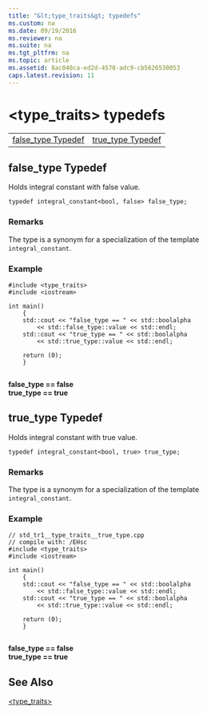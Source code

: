 ```yaml
---
title: "&lt;type_traits&gt; typedefs"
ms.custom: na
ms.date: 09/19/2016
ms.reviewer: na
ms.suite: na
ms.tgt_pltfrm: na
ms.topic: article
ms.assetid: 8ac040ca-ed2d-4570-adc9-cb5626530053
caps.latest.revision: 11
---
```

# &lt;type_traits&gt; typedefs
|||  
|-|-|  
|[false_type Typedef](#false_type_typedef)|[true_type Typedef](#true_type_typedef)|  
  
##  <a name="false_type_typedef"></a>  false_type Typedef  
 Holds integral constant with false value.  
  
```  
typedef integral_constant<bool, false> false_type;  
```  
  
### Remarks  
 The type is a synonym for a specialization of the template `integral_constant`.  
  
### Example  
  
```  
#include <type_traits>   
#include <iostream>   
  
int main()   
    {   
    std::cout << "false_type == " << std::boolalpha   
        << std::false_type::value << std::endl;   
    std::cout << "true_type == " << std::boolalpha   
        << std::true_type::value << std::endl;   
  
    return (0);   
    }  
  
```  
  
  **false_type == false**  
**true_type == true**    
##  <a name="true_type_typedef"></a>  true_type Typedef  
 Holds integral constant with true value.  
  
```  
typedef integral_constant<bool, true> true_type;  
```  
  
### Remarks  
 The type is a synonym for a specialization of the template `integral_constant`.  
  
### Example  
  
```  
// std_tr1__type_traits__true_type.cpp   
// compile with: /EHsc   
#include <type_traits>   
#include <iostream>   
  
int main()   
    {   
    std::cout << "false_type == " << std::boolalpha   
        << std::false_type::value << std::endl;   
    std::cout << "true_type == " << std::boolalpha   
        << std::true_type::value << std::endl;   
  
    return (0);   
    }  
  
```  
  
  **false_type == false**  
**true_type == true**    
## See Also  
 [&lt;type_traits&gt;](../vs140/-type_traits-.md)